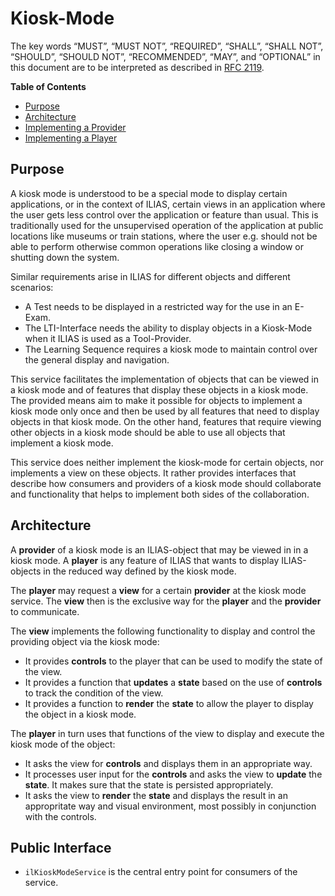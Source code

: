 # Kiosk-Mode

The key words “MUST”, “MUST NOT”, “REQUIRED”, “SHALL”,
“SHALL NOT”, “SHOULD”, “SHOULD NOT”, “RECOMMENDED”, “MAY”,
and “OPTIONAL” in this document are to be interpreted as
described in [RFC 2119](https://www.ietf.org/rfc/rfc2119.txt).

**Table of Contents**
* [Purpose](#purpose)
* [Architecture](#architecture)
* [Implementing a Provider](#implementing-a-provider)
* [Implementing a Player](#implementing-a-player)

## Purpose

A kiosk mode is understood to be a special mode to display certain applications, or
in the context of ILIAS, certain views in an application where the user gets less
control over the application or feature than usual. This is traditionally used for
the unsupervised operation of the application at public locations like museums or
train stations, where the user e.g. should not be able to perform otherwise common
operations like closing a window or shutting down the system.

Similar requirements arise in ILIAS for different objects and different scenarios:

* A Test needs to be displayed in a restricted way for the use in an E-Exam.
* The LTI-Interface needs the ability to display objects in a Kiosk-Mode when it
  ILIAS is used as a Tool-Provider.
* The Learning Sequence requires a kiosk mode to maintain control over the general
  display and navigation.

This service facilitates the implementation of objects that can be viewed in a kiosk
mode and of features that display these objects in a kiosk mode. The provided means
aim to make it possible for objects to implement a kiosk mode only once and then be
used by all features that need to display objects in that kiosk mode. On the other
hand, features that require viewing other objects in a kiosk mode should be able to
use all objects that implement a kiosk mode.

This service does neither implement the kiosk-mode for certain objects, nor implements
a view on these objects. It rather provides interfaces that describe how consumers
and providers of a kiosk mode should collaborate and functionality that helps to
implement both sides of the collaboration.


## Architecture

A **provider** of a kiosk mode is an ILIAS-object that may be viewed in in a kiosk
mode. A **player** is any feature of ILIAS that wants to display ILIAS-objects in
the reduced way defined by the kiosk mode.

The **player** may request a **view** for a certain **provider** at the kiosk mode
service. The **view** then is the exclusive way for the **player** and the
**provider** to communicate.

The **view** implements the following functionality to display and control the
providing object via the kiosk mode:

* It provides **controls** to the player that can be used to modify the state of
  the view.
* It provides a function that **updates** a **state** based on the use of **controls**
  to track the condition of the view.
* It provides a function to **render** the **state** to allow the player to display
  the object in a kiosk mode.

The **player** in turn uses that functions of the view to display and execute the
kiosk mode of the object:

* It asks the view for **controls** and displays them in an appropriate way.
* It processes user input for the **controls** and asks the view to **update** the
  **state**. It makes sure that the state is persisted appropriately.
* It asks the view to **render** the **state** and displays the result in an
  appropritate way and visual environment, most possibly in conjunction with the
  controls.


## Public Interface

* `ilKioskModeService` is the central entry  point for consumers of the service.
